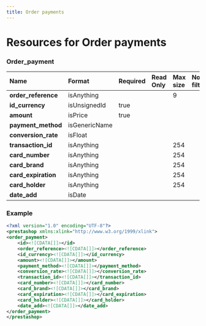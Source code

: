 ```yaml
---
title: Order payments
---
```


# Resources for Order payments

### Order_payment

|        Name         |    Format     | Required | Read Only | Max size | Not filterable | Description |
| :------------------ | :------------ | :------- | :-------- | :------- | :------------- | :---------- |
| **order_reference** | isAnything    |          |           | 9        |                |             |
| **id_currency**     | isUnsignedId  | true     |           |          |                |             |
| **amount**          | isPrice       | true     |           |          |                |             |
| **payment_method**  | isGenericName |          |           |          |                |             |
| **conversion_rate** | isFloat       |          |           |          |                |             |
| **transaction_id**  | isAnything    |          |           | 254      |                |             |
| **card_number**     | isAnything    |          |           | 254      |                |             |
| **card_brand**      | isAnything    |          |           | 254      |                |             |
| **card_expiration** | isAnything    |          |           | 254      |                |             |
| **card_holder**     | isAnything    |          |           | 254      |                |             |
| **date_add**        | isDate        |          |           |          |                |             |


### Example

```xml
<?xml version="1.0" encoding="UTF-8"?>
<prestashop xmlns:xlink="http://www.w3.org/1999/xlink">
<order_payment>
	<id><![CDATA[]]></id>
	<order_reference><![CDATA[]]></order_reference>
	<id_currency><![CDATA[]]></id_currency>
	<amount><![CDATA[]]></amount>
	<payment_method><![CDATA[]]></payment_method>
	<conversion_rate><![CDATA[]]></conversion_rate>
	<transaction_id><![CDATA[]]></transaction_id>
	<card_number><![CDATA[]]></card_number>
	<card_brand><![CDATA[]]></card_brand>
	<card_expiration><![CDATA[]]></card_expiration>
	<card_holder><![CDATA[]]></card_holder>
	<date_add><![CDATA[]]></date_add>
</order_payment>
</prestashop>
```

